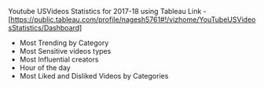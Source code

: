 Youtube USVideos Statistics for 2017-18 using Tableau Link - [https://public.tableau.com/profile/nagesh5761#!/vizhome/YouTubeUSVideosStatistics/Dashboard]
  - Most Trending by Category 
  - Most Sensitive videos types
  - Most Influential creators
  - Hour of the day
  - Most Liked and Disliked Videos by Categories
 
